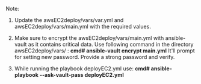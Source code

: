 Note: 
  1. Update the awsEC2deploy/vars/var.yml and awsEC2deploy/vars/main.yml with the required values.

  2. Make sure to encrypt the awsEC2deploy/vars/main.yml with ansible-vault as it contains critical data. Use following command in the directory awsEC2deploy/vars/ : 
     **cmd# ansible-vault encrypt main.yml**
     It'll prompt for setting new password. Provide a strong password and verify.
     
  3. While running the playbook deployEC2.yml use:
     **cmd# ansible-playbook --ask-vault-pass deployEC2.yml**
     
